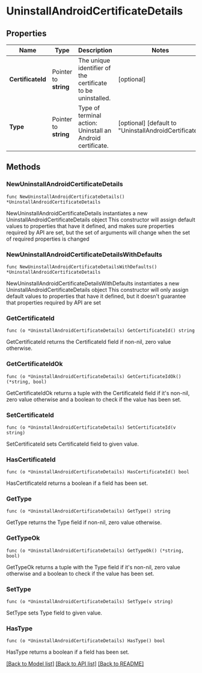 # UninstallAndroidCertificateDetails

## Properties

Name | Type | Description | Notes
------------ | ------------- | ------------- | -------------
**CertificateId** | Pointer to **string** | The unique identifier of the certificate to be uninstalled. | [optional] 
**Type** | Pointer to **string** | Type of terminal action: Uninstall an Android certificate. | [optional] [default to "UninstallAndroidCertificate"]

## Methods

### NewUninstallAndroidCertificateDetails

`func NewUninstallAndroidCertificateDetails() *UninstallAndroidCertificateDetails`

NewUninstallAndroidCertificateDetails instantiates a new UninstallAndroidCertificateDetails object
This constructor will assign default values to properties that have it defined,
and makes sure properties required by API are set, but the set of arguments
will change when the set of required properties is changed

### NewUninstallAndroidCertificateDetailsWithDefaults

`func NewUninstallAndroidCertificateDetailsWithDefaults() *UninstallAndroidCertificateDetails`

NewUninstallAndroidCertificateDetailsWithDefaults instantiates a new UninstallAndroidCertificateDetails object
This constructor will only assign default values to properties that have it defined,
but it doesn't guarantee that properties required by API are set

### GetCertificateId

`func (o *UninstallAndroidCertificateDetails) GetCertificateId() string`

GetCertificateId returns the CertificateId field if non-nil, zero value otherwise.

### GetCertificateIdOk

`func (o *UninstallAndroidCertificateDetails) GetCertificateIdOk() (*string, bool)`

GetCertificateIdOk returns a tuple with the CertificateId field if it's non-nil, zero value otherwise
and a boolean to check if the value has been set.

### SetCertificateId

`func (o *UninstallAndroidCertificateDetails) SetCertificateId(v string)`

SetCertificateId sets CertificateId field to given value.

### HasCertificateId

`func (o *UninstallAndroidCertificateDetails) HasCertificateId() bool`

HasCertificateId returns a boolean if a field has been set.

### GetType

`func (o *UninstallAndroidCertificateDetails) GetType() string`

GetType returns the Type field if non-nil, zero value otherwise.

### GetTypeOk

`func (o *UninstallAndroidCertificateDetails) GetTypeOk() (*string, bool)`

GetTypeOk returns a tuple with the Type field if it's non-nil, zero value otherwise
and a boolean to check if the value has been set.

### SetType

`func (o *UninstallAndroidCertificateDetails) SetType(v string)`

SetType sets Type field to given value.

### HasType

`func (o *UninstallAndroidCertificateDetails) HasType() bool`

HasType returns a boolean if a field has been set.


[[Back to Model list]](../README.md#documentation-for-models) [[Back to API list]](../README.md#documentation-for-api-endpoints) [[Back to README]](../README.md)



